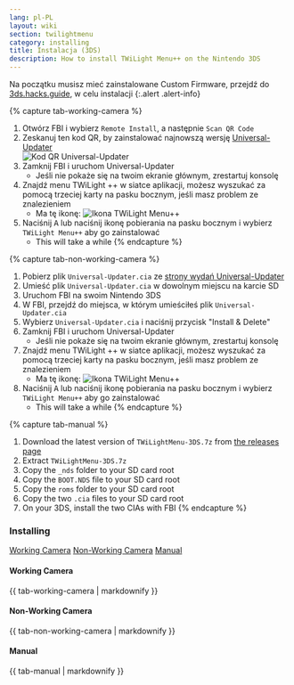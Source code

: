 ```yaml
---
lang: pl-PL
layout: wiki
section: twilightmenu
category: installing
title: Instalacja (3DS)
description: How to install TWiLight Menu++ on the Nintendo 3DS
---
```


Na początku musisz mieć zainstalowane Custom Firmware, przejdź do [3ds.hacks.guide](https://3ds.hacks.guide/pl_PL/), w celu instalacji
{:.alert .alert-info}

{% capture tab-working-camera %}
1. Otwórz FBI i wybierz `Remote Install`, a następnie `Scan QR Code`
1. Zeskanuj ten kod QR, by zainstalować najnowszą wersję [Universal-Updater](https://github.com/Universal-Team/Universal-Updater)<br> ![Kod QR Universal-Updater](https://db.universal-team.net/assets/images/qr/universal-updater.cia.png)
1. Zamknij FBI i uruchom Universal-Updater
   - Jeśli nie pokaże się na twoim ekranie głównym, zrestartuj konsolę
1. Znajdź menu TWiLight ++ w siatce aplikacji, możesz wyszukać za pomocą trzeciej karty na pasku bocznym, jeśli masz problem ze znalezieniem
   - Ma tę ikonę: ![Ikona TWiLight Menu++](https://raw.githubusercontent.com/DS-Homebrew/TWiLightMenu/master/booter/icon.bmp)
1. Naciśnij <kbd class="face">A</kbd> lub naciśnij ikonę pobierania na pasku bocznym i wybierz `TWiLight Menu++` aby go zainstalować
   - This will take a while
{% endcapture %}

{% capture tab-non-working-camera %}
1. Pobierz plik `Universal-Updater.cia` ze [strony wydań Universal-Updater](https://github.com/Universal-Team/Universal-Updater/releases)
1. Umieść plik `Universal-Updater.cia` w dowolnym miejscu na karcie SD
1. Uruchom FBI na swoim Nintendo 3DS
1. W FBI, przejdź do miejsca, w którym umieściłeś plik `Universal-Updater.cia`
1. Wybierz `Universal-Updater.cia` i naciśnij przycisk "Install & Delete"
1. Zamknij FBI i uruchom Universal-Updater
   - Jeśli nie pokaże się na twoim ekranie głównym, zrestartuj konsolę
1. Znajdź menu TWiLight ++ w siatce aplikacji, możesz wyszukać za pomocą trzeciej karty na pasku bocznym, jeśli masz problem ze znalezieniem
   - Ma tę ikonę: ![Ikona TWiLight Menu++](https://raw.githubusercontent.com/DS-Homebrew/TWiLightMenu/master/booter/icon.bmp)
1. Naciśnij <kbd class="face">A</kbd> lub naciśnij ikonę pobierania na pasku bocznym i wybierz `TWiLight Menu++` aby go zainstalować
   - This will take a while
{% endcapture %}

{% capture tab-manual %}
1. Download the latest version of `TWiLightMenu-3DS.7z` from [the releases page](https://github.com/DS-Homebrew/TWiLightMenu/releases)
1. Extract `TWiLightMenu-3DS.7z`
1. Copy the `_nds` folder to your SD card root
1. Copy the `BOOT.NDS` file to your SD card root
1. Copy the `roms` folder to your SD card root
1. Copy the two `.cia` files to your SD card root
1. On your 3DS, install the two CIAs with FBI
{% endcapture %}

### Installing

<div class="tab-container">
   <div class="pb-3">
      <a class="tab-link btn btn-outline-secondary tab-default" href="#tab-working-camera" onclick="openTab(event, event.currentTarget)" data-tab-name="working-camera">Working Camera</a>
      <a class="tab-link btn btn-outline-secondary" href="#tab-non-working-camera" onclick="openTab(event, event.currentTarget)" data-tab-name="non-working-camera">Non-Working Camera</a>
      <a class="tab-link btn btn-outline-secondary" href="#tab-manual" onclick="openTab(event, event.currentTarget)" data-tab-name="manual">Manual</a>
   </div>
   <div id="tab-working-camera">
      <noscript><h4>Working Camera</h4></noscript>
      {{ tab-working-camera | markdownify }}
   </div>
   <div id="tab-non-working-camera">
      <noscript><h4>Non-Working Camera</h4></noscript>
      {{ tab-non-working-camera | markdownify }}
   </div>
   <div id="tab-manual">
      <noscript><h4>Manual</h4></noscript>
      {{ tab-manual | markdownify }}
   </div>
</div>
